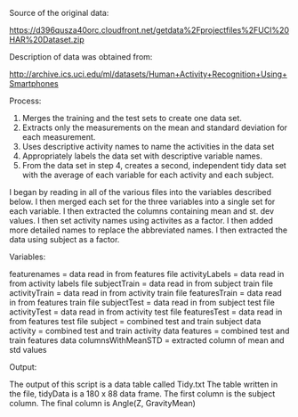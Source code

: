Source of the original data:

https://d396qusza40orc.cloudfront.net/getdata%2Fprojectfiles%2FUCI%20HAR%20Dataset.zip

Description of data was obtained from:

http://archive.ics.uci.edu/ml/datasets/Human+Activity+Recognition+Using+Smartphones

Process:

1. Merges the training and the test sets to create one data set.
2. Extracts only the measurements on the mean and standard deviation for each measurement.
3. Uses descriptive activity names to name the activities in the data set
4. Appropriately labels the data set with descriptive variable names.
5. From the data set in step 4, creates a second, independent tidy data set with the average of each variable for each activity and each subject.

I began by reading in all of the various files into the variables described below. I then merged each set for the three variables into a single set for each variable. I then extracted the columns containing mean and st. dev values. I then set activity names using activites as a factor. I then added more detailed names to replace the abbreviated names. I then extracted the data using subject as a factor.

Variables:

featurenames = data read in from features file
activityLabels = data read in from activity labels file
subjectTrain = data read in from subject train file
activityTrain = data read in from activity train file
featuresTrain = data read in from features train file
subjectTest = data read in from subject test file
activityTest = data read in from activity test file
featuresTest = data read in from features test file
subject = combined test and train subject data
activity = combined test and train activity data
features = combined test and train features data
columnsWithMeanSTD = extracted column of mean and std values

Output:

The output of this script is a data table called Tidy.txt
The table written in the file, tidyData is a 180 x 88 data frame.
The first column is the subject column. The final column is Angle(Z, GravityMean)